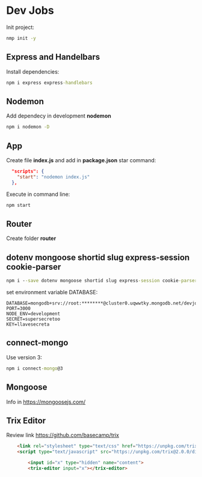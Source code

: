 # Dev Jobs

Init project:

```cmd
nmp init -y
```

## Express  and Handelbars

Install dependencies:

```cmd
npm i express express-handlebars
```

## Nodemon

Add dependecy in development **nodemon**

```cmd
npm i nodemon -D
```

## App

Create file **index.js** and add in **package.json** star command:

```json
  "scripts": {
    "start": "nodemon index.js"
  },
```

Execute in command line:

```cmd
npm start
```

## Router

Create folder **router**

## dotenv  mongoose shortid slug express-session cookie-parser

```cmd
npm i --save dotenv mongoose shortid slug express-session cookie-parser
```

set environment variable DATABASE:

```properties
DATABASE=mongodb+srv://root:********@cluster0.uqwwtky.mongodb.net/devjobs
PORT=3000
NODE_ENV=development
SECRET=supersecretoo
KEY=llavesecreta
```

## connect-mongo

Use version 3:
```cmd
npm i connect-mongo@3
```
## Mongoose

Info in https://mongoosejs.com/

## Trix Editor

Review link https://github.com/basecamp/trix

```html
    <link rel="stylesheet" type="text/css" href="https://unpkg.com/trix@2.0.0/dist/trix.css">
    <script type="text/javascript" src="https://unpkg.com/trix@2.0.0/dist/trix.umd.min.js"></script>
```

```html
        <input id="x" type="hidden" name="content">
        <trix-editor input="x"></trix-editor>
```
